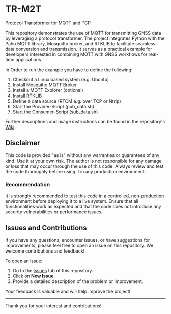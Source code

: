 # TR-M2T

Protocol Transformer for MQTT and TCP

This repository demonstrates the use of MQTT for transmitting GNSS data by leveraging a protocol transformer. The project integrates Python with the Paho MQTT library, Mosquitto broker, and RTKLIB to facilitate seamless data conversion and transmission. It serves as a practical example for developers interested in combining MQTT with GNSS workflows for real-time applications.

In Order to run the example you have to define the following:

1. Checkout a Linux based system (e.g. Ubuntu)
2. Install Mosquitto MQTT Broker
3. Install a MQTT Explorer (optional)
4. Install RTKLIB
5. Define a data source (RTCM e.g. over TCP or Ntrip)
6. Start the Provider-Script (pub_data.sh)
7. Start the Consumer-Script (sub_data.sh)

Further descriptions and usage instructions can be found in the repository's [Wiki](https://github.com/a5bru/TR-M2T/wiki).

## Disclaimer

This code is provided "as is" without any warranties or guarantees of any kind. Use it at your own risk. The author is not responsible for any damage or loss that may occur through the use of this code. Always review and test the code thoroughly before using it in any production environment.

### Recommendation

It is strongly recommended to test this code in a controlled, non-production environment before deploying it to a live system. Ensure that all functionalities work as expected and that the code does not introduce any security vulnerabilities or performance issues.


## Issues and Contributions

If you have any questions, encounter issues, or have suggestions for improvements, please feel free to open an issue on this repository. We welcome contributions and feedback!

To open an issue:
1. Go to the [Issues](https://github.com/a5bru/TR-M2T/issues) tab of this repository.
2. Click on **New Issue**.
3. Provide a detailed description of the problem or improvement.

Your feedback is valuable and will help improve the project!

---

Thank you for your interest and contributions!
